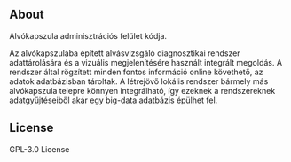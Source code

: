 ## About

Alvókapszula adminisztrációs felület kódja.

Az alvókapszulába épített alvásvizsgáló diagnosztikai rendszer adattárolására és a vizuális megjelenítésére használt integrált megoldás.  A rendszer által rögzített minden fontos információ online követhető, az adatok adatbázisban tároltak. A létrejövő lokális rendszer bármely más alvókapszula telepre könnyen integrálható, így ezeknek a rendszereknek adatgyűjtéseiből akár egy big-data adatbázis épülhet fel.  

## License

GPL-3.0 License
